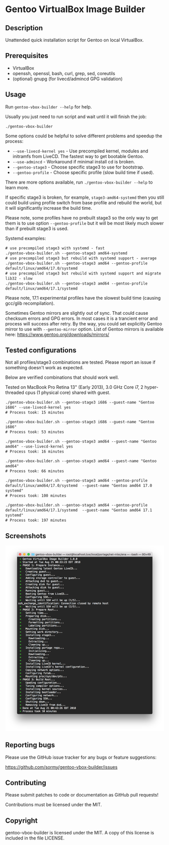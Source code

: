 # Gentoo VirtualBox Image Builder

## Description

Unattended quick installation script for Gentoo on local VirtualBox.

## Prerequisites

- VirtualBox
- openssh, openssl, bash, curl, grep, sed, coreutils
- (optional) gnupg (for livecd/admincd GPG validation)

## Usage

Run `gentoo-vbox-builder --help` for help.

Usually you just need to run script and wait until it will finish the job:

```shell
./gentoo-vbox-builder
```

Some options could be helpful to solve different problems and speedup the process:

- `--use-livecd-kernel yes` - Use precompiled kernel, modules and initramfs
  from LiveCD. The fastest way to get bootable Gentoo.
- `--use-admincd` - Workaround if minimal install cd is broken.
- `--gentoo-stage3` - Choose specific stage3 to use for bootstrap.
- `--gentoo-profile` - Choose specific profile (slow build time if used).

There are more options available, run `./gentoo-vbox-builder --help` to learn more.

If specific stage3 is broken, for example, `stage3-amd64-systemd` then you still
could build using profile switch from base profile and rebuild the world, but it
will significantly increase the build time.

Please note, some profiles have no prebuilt stage3 so the only way to get them
is to use option `--gentoo-profile` but it will be most likely much slower than
if prebuilt stage3 is used.

Systemd examples:

```shell
# use precompiled stage3 with systemd - fast
./gentoo-vbox-builder.sh --gentoo-stage3 amd64-systemd
# use precompiled stage3 but rebuild with systemd support - average
./gentoo-vbox-builder.sh --gentoo-stage3 amd64 --gentoo-profile default/linux/amd64/17.0/systemd
# use precompiled stage3 but rebuild with systemd support and migrate lib32 - slow
./gentoo-vbox-builder.sh --gentoo-stage3 amd64 --gentoo-profile default/linux/amd64/17.1/systemd
```

Please note, 17.1 experimental profiles have the slowest build time
(causing gcc/glib recompilation).

Sometimes Gentoo mirrors are slightly out of sync. That could cause checksum
errors and GPG errors. In most cases it is a trancient error and process will
success after retry. By the way, you could set explicitly Gentoo mirror to use
with `--gentoo-mirror` option. List of Gentoo mirrors is available here:
<https://www.gentoo.org/downloads/mirrors/>

## Tested configurations

Not all profiles/stage3 combinations are tested. Please report an issue if
something doesn't work as expected.

Below are verified combinations that should work well.

Tested on MacBook Pro Retina 13" (Early 2013), 3.0 GHz Core i7,
2 hyper-threaded cpus (1 physical core) shared with guest.

```shell
./gentoo-vbox-builder.sh --gentoo-stage3 i686 --guest-name "Gentoo i686" --use-livecd-kernel yes
# Process took: 15 minutes
```

```shell
./gentoo-vbox-builder.sh --gentoo-stage3 i686 --guest-name "Gentoo i686"
# Process took: 53 minutes
```

```shell
./gentoo-vbox-builder.sh --gentoo-stage3 amd64 --guest-name "Gentoo amd64" --use-livecd-kernel yes
# Process took: 16 minutes
```

```shell
./gentoo-vbox-builder.sh --gentoo-stage3 amd64 --guest-name "Gentoo amd64"
# Process took: 66 minutes
```

```shell
./gentoo-vbox-builder.sh --gentoo-stage3 amd64 --gentoo-profile default/linux/amd64/17.0/systemd  --guest-name "Gentoo amd64 17.0 systemd"
# Process took: 100 minutes
```

```shell
./gentoo-vbox-builder.sh --gentoo-stage3 amd64 --gentoo-profile default/linux/amd64/17.1/systemd  --guest-name "Gentoo amd64 17.1 systemd"
# Process took: 197 minutes
```

## Screenshots

![Gentoo AMD64 / Use LiveCD Kernel](/screenshots/gentoo-amd64-use-livecd-kernel.png?raw=true)

## Reporting bugs

Please use the GitHub issue tracker for any bugs or feature suggestions:

<https://github.com/sormy/gentoo-vbox-builder/issues>

## Contributing

Please submit patches to code or documentation as GitHub pull requests!

Contributions must be licensed under the MIT.

## Copyright

gentoo-vbox-builder is licensed under the MIT. A copy of this license is included in the file LICENSE.
